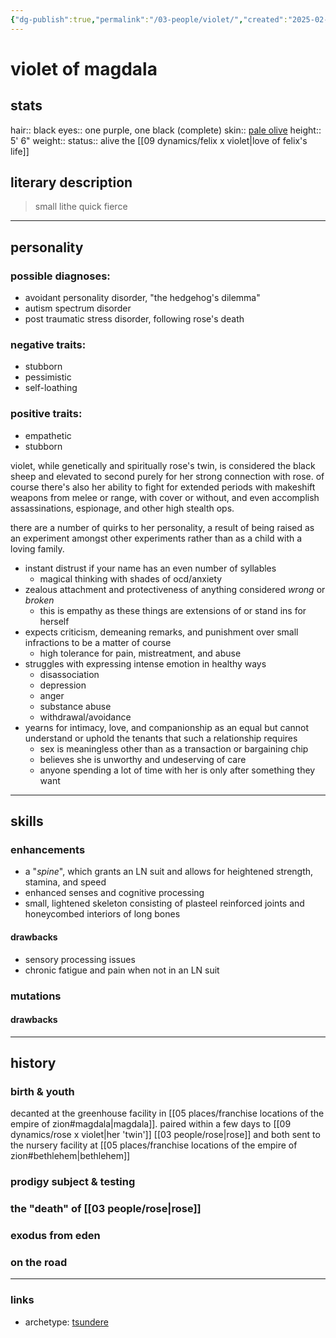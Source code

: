 ```yaml
---
{"dg-publish":true,"permalink":"/03-people/violet/","created":"2025-02-21T14:10:53.263-06:00","updated":"2025-01-24T10:58:44.641-06:00"}
---
```


# violet of magdala

## stats
hair:: black
eyes:: one purple, one black (complete)
skin:: [pale olive](https://images.app.goo.gl/4qniqgnecjUDpqpC6)
height:: 5' 6"
weight::
status:: alive
the [[09 dynamics/felix x violet\|love of felix's life]] 

## literary description
> small 
> lithe
> quick
> fierce
---
## personality
### possible diagnoses:
- avoidant personality disorder, "the hedgehog's dilemma"
- autism spectrum disorder
- post traumatic stress disorder, following rose's death
### negative traits:
- stubborn
- pessimistic
- self-loathing
### positive traits:
- empathetic
- stubborn

violet, while genetically and spiritually rose's twin, is considered the black sheep and elevated to second purely for her strong connection with rose. of course there's also her ability to fight for extended periods with makeshift weapons from melee or range, with cover or without, and even accomplish assassinations, espionage, and other high stealth ops.

there are a number of quirks to her personality, a result of being raised as an experiment amongst other experiments rather than as a child with a loving family.
- instant distrust if your name has an even number of syllables
	- magical thinking with shades of ocd/anxiety
- zealous attachment and protectiveness of anything considered *wrong* or *broken*
	- this is empathy as these things are extensions of or stand ins for herself
- expects criticism, demeaning remarks, and punishment over small infractions to be a matter of course
	- high tolerance for pain, mistreatment, and abuse
- struggles with expressing intense emotion in healthy ways
	- disassociation
	- depression
	- anger
	- substance abuse
	- withdrawal/avoidance
- yearns for intimacy, love, and companionship as an equal but cannot understand or uphold the tenants that such a relationship requires
	- sex is meaningless other than as a transaction or bargaining chip
	- believes she is unworthy and undeserving of care
	- anyone spending a lot of time with her is only after something they want

---
## skills
### enhancements
- a "*spine*", which grants an LN suit and allows for heightened strength, stamina, and speed
- enhanced senses and cognitive processing
- small, lightened skeleton consisting of plasteel reinforced joints and honeycombed interiors of long bones
#### drawbacks
- sensory processing issues
- chronic fatigue and pain when not in an LN suit
### mutations
#### drawbacks

---
## history
### birth & youth
decanted at the greenhouse facility in [[05 places/franchise locations of the empire of zion#magdala\|magdala]]. paired within a few days to [[09 dynamics/rose x violet\|her 'twin']] [[03 people/rose\|rose]] and both sent to the nursery facility at [[05 places/franchise locations of the empire of zion#bethlehem\|bethlehem]]

### prodigy subject & testing


### the "death" of [[03 people/rose\|rose]]


### exodus from eden


### on the road


---
### links
- archetype: [tsundere](https://tvtropes.org/pmwiki/pmwiki.php/Main/Tsundere)
